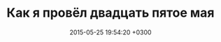 ---
layout: post
title: "Как я провёл двадцать пятое мая"
date: 2015-05-25 19:54:20 +0300
comments: true
categories: 
published: false
---